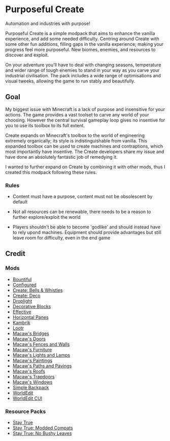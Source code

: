 # Purposeful Create
Automation and industries with purpose!

Purposeful Create is a simple modpack that aims to enhance the vanilla experience,
and add some needed difficulty.
Centring around Create with some other fun additions,
filling gaps in the vanilla experience; making your progress feel more purposeful.
New biomes, enemies, and resources to discover and exploit. 

On your adventure you'll have to deal with changing seasons,
temperature and wider range of tough enemies to stand in your way as you carve your industrial civilisation.
The pack includes a wide range of optimisations and visual tweeks,
allowing the game to run stably and beautifully. 

## Goal

My biggest issue with Minecraft is a lack of purpose and insensitive for your actions.
The game provides a vast toolset to carve any world of your choosing. However the central survival gameplay loop gives no insentive for you to use its toolbox to its full extent.

Create expands on Minecraft's toolbox to the world of engineering extremely organically;
its style is indistinguishable from vanilla.
This expanded toolbox can be used to create machines and contraptions,
which most importantly have insentive. The Create developers share my issue and have done an absolutely fantastic job of remedying it. 

I wanted to further expand on Create by combining it with other mods,
thus I created this modpack following these rules. 

### Rules

- Content must have a purpose, content must not be obsolescent by default

- Not all resources can be renewable, there needs to be a reason to further explore/exploit the world

- Players shouldn't be able to become 'godlike' and should instead have to rely upond machines. Equipment should provide advantages but still leave room for difficulty, even in the end game

## Credit

### Mods
- [Bountiful](https://www.curseforge.com/minecraft/mc-mods/bountiful-fabric)
- [Configured](https://www.curseforge.com/minecraft/mc-mods/configured-fabric)
- [Create: Bells & Whistles](https://www.curseforge.com/minecraft/mc-mods/bellsandwhistles)
- [Create: Deco](https://www.curseforge.com/minecraft/mc-mods/create-deco-fabric)
- [Droplight](https://www.curseforge.com/minecraft/mc-mods/droplight)
- [Decorative Blocks](https://www.curseforge.com/minecraft/mc-mods/decorative-blocks)
- [Effective](https://www.curseforge.com/minecraft/mc-mods/effective)
- [Horizontal Panes](https://www.curseforge.com/minecraft/mc-mods/horizontal-glass-panes)
- [Kambrik](https://www.curseforge.com/minecraft/mc-mods/kambrik)
- [Lootr](https://www.curseforge.com/minecraft/mc-mods/lootr-fabric)
- [Macaw's Bridges](https://www.curseforge.com/minecraft/mc-mods/macaws-bridges)
- [Macaw's Doors](https://www.curseforge.com/minecraft/mc-mods/macaws-doors)
- [Macaw's Fences and Walls](https://www.curseforge.com/minecraft/mc-mods/macaws-fences-and-walls)
- [Macaw's Furniture](https://www.curseforge.com/minecraft/mc-mods/macaws-furniture)
- [Macaw's Lights and Lamps](https://www.curseforge.com/minecraft/mc-mods/macaws-lights-and-lamps)
- [Macaw's Paintings](https://www.curseforge.com/minecraft/mc-mods/macaws-paintings)
- [Macaw's Paths and Pavings](https://www.curseforge.com/minecraft/mc-mods/macaws-paths-and-pavings)
- [Macaw's Roofs](https://www.curseforge.com/minecraft/mc-mods/macaws-roofs)
- [Macaw's Trapdoors](https://www.curseforge.com/minecraft/mc-mods/macaws-trapdoors)
- [Macaw's Windows](https://www.curseforge.com/minecraft/mc-mods/macaws-trapdoors)
- [Simple Backpack](https://www.curseforge.com/minecraft/mc-mods/simple-backpack-fabric)
- [WorldEdit](https://www.curseforge.com/minecraft/mc-mods/worldedit)
- [WorldEdit CUI](https://www.curseforge.com/minecraft/mc-mods/worldeditcui-fabric)

### Resource Packs
- [Stay True](https://www.curseforge.com/minecraft/texture-packs/stay-true)
- [Stay True: Modded Compats](https://www.curseforge.com/minecraft/texture-packs/stay-true-modded-compats)
- [Stay True: No Bushy Leaves](https://www.curseforge.com/minecraft/mc-addons/staytrue-nobushyleaves)
